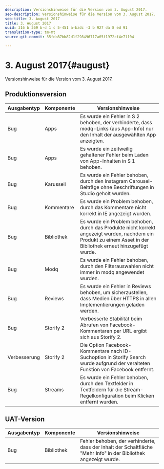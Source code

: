 ```yaml
---
description: Versionshinweise für die Version vom 3. August 2017.
seo-description: Versionshinweise für die Version vom 3. August 2017.
seo-title: 3. August 2017
title: 3. August 2017
uuid: 316 b 269 b-d 1 c 5-451 a-badc -3 b 927 da 8 ed 91
translation-type: tm+mt
source-git-commit: 35feb87bb82d1f298496717a65f1972cf4e71104

---
```



# 3. August 2017{#august}

Versionshinweise für die Version vom 3. August 2017.

## Produktionsversion

| **Ausgabentyp** | **Komponente** | **Versionshinweise** |
|---|---|---|
| Bug | Apps | Es wurde ein Fehler in S 2 behoben, der verhinderte, dass modq-Links (aus App-Info) nur den Inhalt der ausgewählten App anzeigten. |
| Bug | Apps | Es wurde ein zeitweilig gehaltener Fehler beim Laden von App-Inhalten in S 1 behoben. |
| Bug | Karussell | Es wurde ein Fehler behoben, durch den Instagram Carousel-Beiträge ohne Beschriftungen in Studio geholt wurden. |
| Bug | Kommentare | Es wurde ein Problem behoben, durch das Kommentare nicht korrekt in IE angezeigt wurden. |
| Bug | Bibliothek | Es wurde ein Problem behoben, durch das Produkte nicht korrekt angezeigt wurden, nachdem ein Produkt zu einem Asset in der Bibliothek erneut hinzugefügt wurde. |
| Bug | Modq | Es wurde ein Fehler behoben, durch den Filterauswahlen nicht immer in modq angewendet wurden. |
| Bug | Reviews | Es wurde ein Fehler in Reviews behoben, um sicherzustellen, dass Medien über HTTPS in allen Implementierungen geladen werden. |
| Bug | Storify 2 | Verbesserte Stabilität beim Abrufen von Facebook-Kommentaren per URL ergibt sich aus Storify 2. |
| Verbesserung | Storify 2 | Die Option Facebook-Kommentare nach ID-Suchoption in Storify Search wurde aufgrund der veralteten Funktion von Facebook entfernt. |
| Bug | Streams | Es wurde ein Fehler behoben, durch den Textfelder in Textfeldern für die Stream-Regelkonfiguration beim Klicken entfernt wurden. |

## UAT-Version

| **Ausgabentyp** | **Komponente** | **Versionshinweise** |
|---|---|---|
| Bug | Bibliothek | Fehler behoben, der verhinderte, dass der Inhalt der Schaltfläche "Mehr Info" in der Bibliothek angezeigt wurde. |

